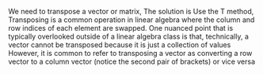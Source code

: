 We need to transpose a vector or matrix, The solution is Use the T method, Transposing is a common operation in linear algebra where the column and row indices of each element are swapped. One nuanced point that is typically overlooked outside of a linear algebra class is that,
technically, a vector cannot be transposed because it is just a collection of values However, it is common to refer to transposing a vector as converting a row vector to a column vector (notice the second pair of brackets) or vice versa
